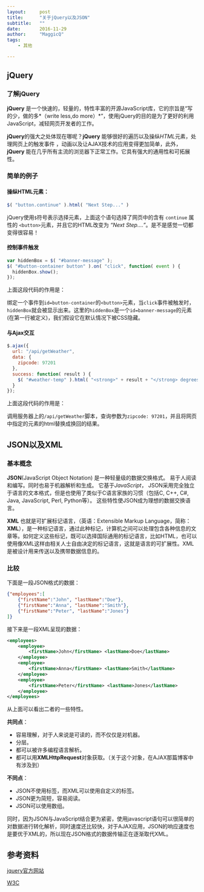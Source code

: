 ```yaml
---
layout:     post
title:      "关于jQuery以及JSON"
subtitle:   ""
date:       2016-11-29
author:     "MaggicQ"
tags:
    - 其他

---
```




## jQuery



### 了解jQuery



**jQuery** 是一个快速的，轻量的，特性丰富的开源JavaScript库，它的宗旨是“写的少，做的多*（write less,do more）*”，使用jQuery的目的是为了更好的利用JavaScript，减轻网页开发者的工作。

**jQuery**的强大之处体现在哪呢？**jQuery** 能够很好的遍历以及操纵*HTML*元素，处理网页上的触发事件 ，动画以及让AJAX技术的应用变得更加简单，此外，**jQuery** 能在几乎所有主流的浏览器下正常工作。它具有强大的通用性和可拓展性。



### 简单的例子



#### 操纵HTML元素：

```javascript
$( "button.continue" ).html( "Next Step..." )
```

jQuery使用`$`符号表示选择元素，上面这个语句选择了网页中的含有 `continue` 属性的 `<button>`元素，并且它的HTML改变为 *“Next Step....”*。是不是感觉一切都变得很容易！



#### 控制事件触发

```javascript
var hiddenBox = $( "#banner-message" );
$( "#button-container button" ).on( "click", function( event ) {
  hiddenBox.show();
});
```

上面这段代码的作用是：

​	绑定一个事件到`id=button-container`的`<button>`元素，当`click`事件被触发时，`hiddenBox`就会被显示出来。这里的`hiddenBox`是一个`id=banner-message`的元素(在第一行被定义)，我们假设它在默认情况下被CSS隐藏。



#### 与Ajax交互

```javascript
$.ajax({
  url: "/api/getWeather",
  data: {
    zipcode: 97201
  },
  success: function( result ) {
    $( "#weather-temp" ).html( "<strong>" + result + "</strong> degrees" );
  }
});
```

上面这段代码的作用是：

​	调用服务器上的`/api/getWeather`脚本，查询参数为`zipcode: 97201`，并且将网页中指定的元素的html替换成换回的结果。



## JSON以及XML

### 基本概念

**JSON**(JavaScript Object Notation) 是一种轻量级的数据交换格式。 易于人阅读和编写。同时也易于机器解析和生成。 它基于*JavaScript*， JSON采用完全独立于语言的文本格式，但是也使用了类似于C语言家族的习惯（包括C, C++, C#, Java, JavaScript, Perl, Python等）。 这些特性使JSON成为理想的数据交换语言。



**XML** 也就是可扩展标记语言，（英语：Extensible Markup Language，简称：**XML**），是一种标记语言，通过此种标记，计算机之间可以处理包含各种信息的文章等。如何定义这些标记，既可以选择国际通用的标记语言，比如HTML，也可以使用像XML这样由相关人士自由决定的标记语言，这就是语言的可扩展性。XML是被设计用来传送以及携带数据信息的。



### 比较

下面是一段JSON格式的数据：

```json
{"employees":[
    {"firstName":"John", "lastName":"Doe"},
    {"firstName":"Anna", "lastName":"Smith"},
    {"firstName":"Peter", "lastName":"Jones"}
]}
```

接下来是一段XML呈现的数据：

```xml
<employees>
    <employee>
        <firstName>John</firstName> <lastName>Doe</lastName>
    </employee>
    <employee>
        <firstName>Anna</firstName> <lastName>Smith</lastName>
    </employee>
    <employee>
        <firstName>Peter</firstName> <lastName>Jones</lastName>
    </employee>
</employees>
```

从上面可以看出二者的一些特性。



**共同点**：

* 容易理解，对于人来说是可读的，而不仅仅是对机器。
* 分层。
* 都可以被许多编程语言解析。
* 都可以用**XMLHttpRequest**对象获取。（关于这个对象，在AJAX那篇博客中有涉及到）

**不同点**：

* JSON不使用标签，而XML可以使用自定义的标签。
* JSON更为简短，容易阅读。
* JSON可以使用数组。



同时，因为JSON与JavaScript结合更为紧密，使用javascript语句可以很简单的对数据进行转化解析，同时速度还比较快，对于AJAX应用，JSON的响应速度也是要优于XML的，所以现在JSON格式的数据传输正在逐渐取代XML。





## 参考资料

[jquery官方网站](http://jquery.com/)

[W3C](http://www.w3schools.com/js/js_json_intro.asp)
